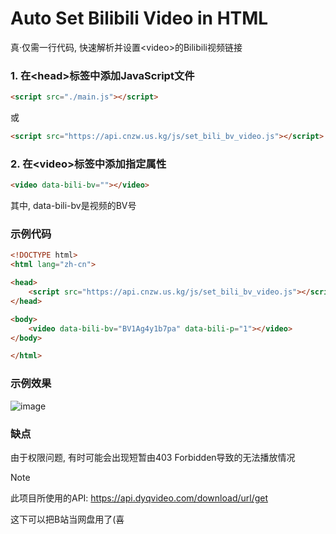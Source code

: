 # Auto Set Bilibili Video in HTML
真·仅需一行代码, 快速解析并设置&lt;video>的Bilibili视频链接
### 1. 在&lt;head>标签中添加JavaScript文件
```html
<script src="./main.js"></script>
```
或
```html
<script src="https://api.cnzw.us.kg/js/set_bili_bv_video.js"></script>
```
### 2. 在&lt;video>标签中添加指定属性
```html
<video data-bili-bv=""></video>
```
其中, data-bili-bv是视频的BV号

### 示例代码
```html
<!DOCTYPE html>
<html lang="zh-cn">

<head>
    <script src="https://api.cnzw.us.kg/js/set_bili_bv_video.js"></script>
</head>

<body>
    <video data-bili-bv="BV1Ag4y1b7pa" data-bili-p="1"></video>
</body>

</html>
```
### 示例效果
![image](https://github.com/user-attachments/assets/9317b1a8-36ed-407d-8976-ed1322bb69ee)


### 缺点
由于权限问题, 有时可能会出现短暂由403 Forbidden导致的无法播放情况

>[!NOTE]
>此项目所使用的API: https://api.dyqvideo.com/download/url/get

这下可以把B站当网盘用了(喜
